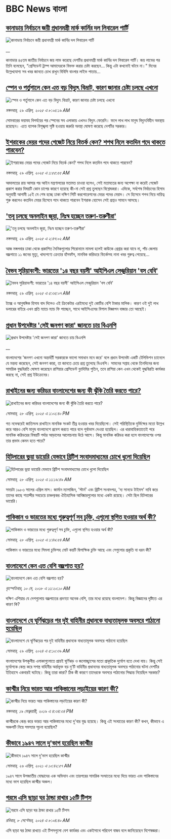 # BBC News বাংলা## [কানাডায় নির্বাচনে জয়ী প্রধানমন্ত্রী মার্ক কার্নির দল লিবারেল পার্টি ](https://www.bbc.co.uk/bengali/live/cn05vnk1zwet?at_campaign=githubrss)![কানাডায় নির্বাচনে জয়ী প্রধানমন্ত্রী মার্ক কার্নির দল লিবারেল পার্টি ](https://ichef.bbci.co.uk/ace/standard/240/cpsprodpb/6564/live/38e3c4d0-24bf-11f0-b26b-ab62c890638b.jpg)__কানাডার ৪৫তম জাতীয় নির্বাচনে জয় লাভ করেছে দেশটির প্রধানমন্ত্রী মার্ক কার্নির দল লিবারেল পার্টি। জয় লাভের পর তিনি বলেছেন, “প্রেসিডেন্ট ট্রাম্প আমাদেরকে বিভক্ত করার চেষ্টা করছেন… কিন্তু এটা কখনোই ঘটবে না।" দিনের উল্লেখযোগ্য সব খবর জানতে চোখ রাখুন বিবিসি বাংলার লাইভ পাতায়...## [স্পেন ও পর্তুগালে কেন এত বড় বিদ্যুৎ বিভ্রাট, কারণ জানার চেষ্টা চলছে এখনো](https://www.bbc.com/bengali/articles/czd3ee9m58go?at_campaign=githubrss)![স্পেন ও পর্তুগালে কেন এত বড় বিদ্যুৎ বিভ্রাট, কারণ জানার চেষ্টা চলছে এখনো](https://ichef.bbci.co.uk/ace/standard/240/cpsprodpb/e4c4/live/aba5f2c0-24b7-11f0-894e-3f4b00369a8c.jpg)_মঙ্গলবার, ২৯ এপ্রিল, ২০২৫ এ ৮:০৫:১৯ AM_সোমবারের ভয়াবহ বিপর্যয়ের পর স্পেনের সব এলাকায় এখনও বিদ্যুৎ ফেরেনি। ফলে লাখ লাখ মানুষ বিদ্যুৎবিহীন অবস্থায় রয়েছেন। এতে ব্যাপক বিশৃঙ্খলা সৃষ্টি হওয়ায় জরুরি অবস্থা ঘোষণা করেছে দেশটির সরকার।## [ইশরাকের মেয়র পদের গেজেট নিয়ে বিতর্ক কেন? শপথ নিলে কতদিন পদে থাকতে পারবেন? ](https://www.bbc.com/bengali/articles/c705y8xgwk4o?at_campaign=githubrss)![ইশরাকের মেয়র পদের গেজেট নিয়ে বিতর্ক কেন? শপথ নিলে কতদিন পদে থাকতে পারবেন? ](https://ichef.bbci.co.uk/ace/standard/240/cpsprodpb/7921/live/14c00fc0-2445-11f0-8f57-b7237f6a66e6.jpg)_মঙ্গলবার, ২৯ এপ্রিল, ২০২৫ এ ১:৫৫:৫৫ AM_আদালতের রায় আসার পর আইন মন্ত্রণালয়ের মতামত চাওয়া হলেও, সেই মতামতের জন্য 
অপেক্ষা না করেই গেজেট প্রকাশ করার বিষয়টি কোন চাপের কারণে হয়েছে কী-না সেই প্রশ্ন তুলছেন বিশ্লেষকরা।  এদিকে, সর্বশেষ নির্বাচনের হিসাব অনুযায়ী আগামী ১৫ই মে শেষ হচ্ছে ঢাকা দক্ষিণ সিটি করপোরেশনের মেয়র পদের মেয়াদ। সে হিসেবে শপথ নিয়ে দায়িত্ব শুরু করলেও কতদিন মেয়র হিসেবে পদে থাকতে পারবেন ইশরাক হোসেন সেই প্রশ্নও সামনে আসছে।## ['তবু চলছে অনলাইন জুয়া, নিঃস্ব হচ্ছেন তরুণ-তরুণীরা'](https://www.bbc.com/bengali/articles/cr4n71v9yezo?at_campaign=githubrss)!['তবু চলছে অনলাইন জুয়া, নিঃস্ব হচ্ছেন তরুণ-তরুণীরা'](https://ichef.bbci.co.uk/ace/standard/240/cpsprodpb/51e9/live/f80c1a50-24a2-11f0-b26b-ab62c890638b.jpg)_মঙ্গলবার, ২৯ এপ্রিল, ২০২৫ এ ২:৪৭:০২ AM_আজ মঙ্গলবার ঢাকা থেকে প্রকাশিত দৈনিকগুলোর শিরোনামে মামলা হলেই কাউকে গ্রেপ্তার করা যাবে না, পাঁচ জেলায় বজ্রপাতে ১১ জনের মৃত্যু, খাদ্যপণ্যে ক্রেতার হাঁসফাঁস, মানবিক করিডরে বিতর্কসহ নানা খবর গুরুত্ব পেয়েছে…## [বৈভব সুরিয়াবংশী: ভারতের '১৪ বছর বয়সী' আইপিএল সেঞ্চুরিয়ান 'বস বেবি'](https://www.bbc.com/bengali/articles/c0r5yy19r0go?at_campaign=githubrss)![বৈভব সুরিয়াবংশী: ভারতের '১৪ বছর বয়সী' আইপিএল সেঞ্চুরিয়ান 'বস বেবি'](https://ichef.bbci.co.uk/ace/standard/240/cpsprodpb/c6fc/live/cbf89980-24ab-11f0-a829-47bd5c7e61c6.jpg)_মঙ্গলবার, ২৯ এপ্রিল, ২০২৫ এ ৫:৩৫:০৭ AM_ট্যাক্স ও আনুষঙ্গিক হিসাব বাদ দিলেও এই ক্রিকেটার এরইমধ্যে দুই কোটির বেশি টাকার মালিক। কারণ ওই দুই লাখ ডলারের বাইরে এখন প্রতি ম্যাচে ম্যাচ ফি পাচ্ছেন, সাথে আইপিএলের বিশাল বিজ্ঞাপন বাজার তো আছেই।## [প্রধান উপদেষ্টার 'সেই জনগণ কারা' জানতে চায় বিএনপি](https://www.bbc.co.uk/bengali/live/cz6dvl24l91t?at_campaign=githubrss)![প্রধান উপদেষ্টার 'সেই জনগণ কারা' জানতে চায় বিএনপি](https://ichef.bbci.co.uk/ace/standard/240/cpsprodpb/1efd/live/b16fdd00-244f-11f0-8f57-b7237f6a66e6.jpg)__বাংলাদেশের 'জনগণ এখনো অন্তর্বর্তী সরকারকে ভালো সমাধান মনে করে' বলে প্রধান উপদেষ্টা একটি টেলিভিশন চ্যানেলে যে মন্তব্য করেছেন, সেই জনগণ কারা, তা জানতে চেয়ে প্রশ্ন তুলেছে বিএনপি। সামনের সপ্তাহ থেকে তিনদিনের জন্য সাময়িক যুদ্ধবিরতি ঘোষণা করেছেন রাশিয়ার প্রেসিডেন্ট ভ্লাদিমির পুতিন, তবে রাশিয়া কেন এখন থেকেই যুদ্ধবিরতি কার্যকর করছে না, সেই প্রশ্ন ইউক্রেনের।## [রাখাইনের জন্য করিডর বাংলাদেশের জন্য কী ঝুঁকি তৈরি করতে পারে?](https://www.bbc.com/bengali/articles/c2dey0ee1d0o?at_campaign=githubrss)![রাখাইনের জন্য করিডর বাংলাদেশের জন্য কী ঝুঁকি তৈরি করতে পারে?](https://ichef.bbci.co.uk/ace/standard/240/cpsprodpb/78f8/live/52c39800-2427-11f0-9c65-a5c3dc449bf3.jpg)_সোমবার, ২৮ এপ্রিল, ২০২৫ এ ১:০২:৪০ PM_গত নভেম্বরেই জাতিসংঘ রাখাইনে মানবিক সংকট তীব্র হওয়ার খবর দিয়েছিলো। সেই পরিস্থিতিকে দুর্ভিক্ষের মতো উল্লেখ করে আরও বেশি মানুষ বাংলাদেশে প্রবেশ করতে পারে বলে পূর্বাভাস দেওয়া হয়েছিল। এর ধারাবাহিকতাতেই পরে মানবিক করিডরের বিষয়টি পর্দার আড়ালের আলোচনায় উঠে আসে। কিন্তু মানবিক করিডর করা হলে বাংলাদেশের ওপর তার প্রভাব কেমন হতে পারে?## [হিটলারের ভুয়া ডায়েরি যেভাবে ব্রিটিশ সংবাদমাধ্যমের চোখে ধুলো দিয়েছিল](https://www.bbc.com/bengali/articles/crrzn40y8pdo?at_campaign=githubrss)![হিটলারের ভুয়া ডায়েরি যেভাবে ব্রিটিশ সংবাদমাধ্যমের চোখে ধুলো দিয়েছিল](https://ichef.bbci.co.uk/ace/standard/240/cpsprodpb/7946/live/354ff350-1f67-11f0-b265-abe347419ae3.jpg)_সোমবার, ২৮ এপ্রিল, ২০২৫ এ ১১:১৯:৪৯ AM_সময়টা  ১৯৮৩ সালের এপ্রিল মাস। জার্মান ম্যাগাজিন, 'স্টার্ন' এবং ব্রিটিশ সংবাদপত্র, 'দ্য সানডে টাইমস' দাবি করে তাদের কাছে শতাব্দীর সবচেয়ে চাঞ্চল্যকর ঐতিহাসিক আবিষ্কারগুলোর মধ্যে একটা রয়েছে। সেটা ছিল হিটলারের ডায়েরি।## [পাকিস্তান ও ভারতের মধ্যে গুরুত্বপূর্ণ সব চুক্তি, এগুলো স্থগিত হওয়ার অর্থ কী?](https://www.bbc.com/bengali/articles/crkx17g0537o?at_campaign=githubrss)![পাকিস্তান ও ভারতের মধ্যে গুরুত্বপূর্ণ সব চুক্তি, এগুলো স্থগিত হওয়ার অর্থ কী?](https://ichef.bbci.co.uk/ace/standard/240/cpsprodpb/98b4/live/04eb8ce0-22bb-11f0-8c2e-77498b1ce297.jpg)_সোমবার, ২৮ এপ্রিল, ২০২৫ এ ১:৪৯:৫৪ AM_পাকিস্তান ও ভারতের মধ্যে সিমলা চুক্তিসহ মোট কয়টি দ্বিপাক্ষিক চুক্তি আছে এবং সেগুলোর প্রকৃতি বা ধরন কী?## [বাংলাদেশে কেন এত বেশি বজ্রপাত হয়?](https://www.bbc.com/bengali/news-44064409?at_campaign=githubrss)![বাংলাদেশে কেন এত বেশি বজ্রপাত হয়?](https://ichef.bbci.co.uk/ace/standard/240/cpsprodpb/149BF/production/_101251448_f97cb6b3-6ecf-4c56-a9f4-969e26dfa7b2.jpg)_বৃহস্পতিবার, ১০ মে, ২০১৮ এ ১১:২০:১০ AM_দক্ষিণ এশিয়ার যে দেশগুলোয় বজ্রপাতের প্রবণতা অনেক বেশি, তার মধ্যে রয়েছে বাংলাদেশ। কিন্তু বিজ্ঞানের দৃষ্টিতে এর কারণ কি?## [বাংলাদেশে যে ঘূর্ণিঝড়ের পর দুই বাহিনীর প্রধানকে বাধ্যতামূলক অবসরে পাঠানো হয়েছিল](https://www.bbc.com/bengali/articles/cz96rjvqpn4o?at_campaign=githubrss)![বাংলাদেশে যে ঘূর্ণিঝড়ের পর দুই বাহিনীর প্রধানকে বাধ্যতামূলক অবসরে পাঠানো হয়েছিল](https://ichef.bbci.co.uk/ace/standard/240/cpsprodpb/48fd/live/cb5bc7f0-057f-11ef-8300-7d331f287251.jpg)_সোমবার, ২৯ এপ্রিল, ২০২৪ এ ৫:১০:৩৯ AM_বাংলাদেশের উপকূলীয় এলাকাগুলোতে প্রায়ই ঘূর্ণিঝড় ও জলোচ্ছ্বাসের মতো প্রাকৃতিক দুর্যোগ হতে দেখা যায়। কিন্তু সেই দুর্যোগকে কেন্দ্র করে সশস্ত্র বাহিনীর অর্ন্তভূক্ত বড় দু’টি বাহিনীর প্রধানদের  বাধ্যতামূলক অবসরে পাঠানোর ঘটনা দেশটির ইতিহাসে একবারই ঘটেছে। কিন্তু তারা কারা? ঠিক কী কারণে তাদেরকে অবসরে পাঠানোর সিদ্ধান্ত নিয়েছিল সরকার?## [কাশ্মীর নিয়ে ভারত আর পাকিস্তানের লড়াইয়ের কারণ কী?](https://www.bbc.com/bengali/news-47292738?at_campaign=githubrss)![কাশ্মীর নিয়ে ভারত আর পাকিস্তানের লড়াইয়ের কারণ কী?](https://ichef.bbci.co.uk/ace/standard/240/cpsprodpb/E2EA/production/_105709085__105648048_hi052329226.jpg)_মঙ্গলবার, ১৯ ফেব্রুয়ারী, ২০১৯ এ ৪:৩৪:৩৪ PM_কাশ্মীরকে কেন্দ্র করে ভারত আর পাকিস্তানের মধ্যে দু'বার যুদ্ধ হয়েছে। কিন্তু এই সংঘাতের কারণ কী? কখন, কীভাবে এ অঞ্চলটি নিয়ে সমস্যার সূচনা হয়েছিল?## [কীভাবে ১৯৪৭ সালে দু'ভাগ হয়েছিল কাশ্মীর](https://www.bbc.com/bengali/news-56651354?at_campaign=githubrss)![কীভাবে ১৯৪৭ সালে দু'ভাগ হয়েছিল কাশ্মীর](https://ichef.bbci.co.uk/ace/standard/240/cpsprodpb/4CEE/production/_117849691_p07k7dvp.jpg)_সোমবার, ২৬ এপ্রিল, ২০২১ এ ১০:৪২:৫৭ AM_১৯৪৭ সালে উপজাতীয় যোদ্ধাদের এক অভিযান এবং তারপরের সামরিক সংঘাতের মধ্যে দিয়ে ভারত এবং পাকিস্তানের মধ্যে ভাগ হয়েছিল কাশ্মীর অঞ্চল।## [গরমে এসি ছাড়া ঘর ঠান্ডা রাখার ১৫টি টিপস](https://www.bbc.com/bengali/articles/c4n1n0n0re8o?at_campaign=githubrss)![গরমে এসি ছাড়া ঘর ঠান্ডা রাখার ১৫টি টিপস](https://ichef.bbci.co.uk/ace/standard/240/cpsprodpb/20df/live/4ff9c200-1359-11ef-99fd-a7e7c6acfe47.jpg)_রবিবার, ৮ সেপ্টেম্বর, ২০২৪ এ ৮:০৪:৪০ AM_এসি ছাড়া ঘর ঠান্ডা রাখতে এই টিপসগুলো বেশ কার্যকর এবং একইসাথে পরিবেশ বান্ধব বলে জানিয়েছেন বিশেষজ্ঞরা।